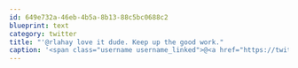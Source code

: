 ```yaml
---
id: 649e732a-46eb-4b5a-8b13-88c5bc0688c2
blueprint: text
category: twitter
title: "'@rlahay love it dude. Keep up the good work."
caption: '<span class="username username_linked">@<a href="https://twitter.com/rlahay" title="Ryan Lahay">rlahay</a></span> love it dude. Keep up the good work.'
---
```

